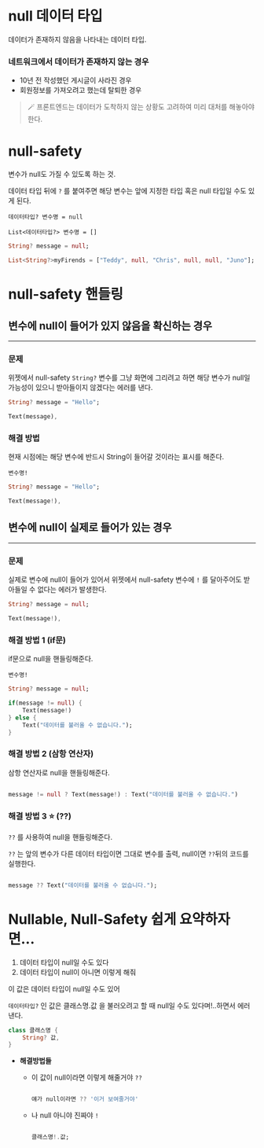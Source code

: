 # null 데이터 타입

데이터가 존재하지 않음을 나타내는 데이터 타입.

### 네트워크에서 데이터가 존재하지 않는 경우

- 10년 전 작성했던 게시글이 사라진 경우
- 회원정보를 가져오려고 했는데 탈퇴한 경우

> 🪄 프론트엔드는 데이터가 도착하지 않는 상황도 고려하여 미리 대처를 해놓아야 한다.

# null-safety

변수가 null도 가질 수 있도록 하는 것.

데이터 타입 뒤에 `?` 를 붙여주면 해당 변수는 앞에 지정한 타입 혹은 null 타입일 수도 있게 된다.

`데이터타입? 변수명 = null`

`List<데이터타입?> 변수명 = []`

```dart
String? message = null;

List<String?>myFirends = ["Teddy", null, "Chris", null, null, "Juno"];
```

# null-safety 핸들링

## 변수에 null이 들어가 있지 않음을 확신하는 경우

---

### **문제**

위젯에서 null-safety `String?` 변수를 그냥 화면에 그리려고 하면 해당 변수가 null일 가능성이 있으니 받아들이지 않겠다는 에러를 낸다.

```dart
String? message = "Hello";

Text(message),
```

### **해결 방법**

현재 시점에는 해당 변수에 반드시 String이 들어갈 것이라는 표시를 해준다.

`변수명!`

```dart
String? message = "Hello";

Text(message!),
```

## 변수에 null이 실제로 들어가 있는 경우

---

### **문제**

실제로 변수에 null이 들어가 있어서 위젯에서 null-safety 변수에 `!` 를 달아주어도 받아들일 수 없다는 에러가 발생한다.

```dart
String? message = null;

Text(message!),
```

### **해결 방법 1 (if문)**

if문으로 null을 핸들링해준다.

`변수명!`

```dart
String? message = null;

if(message != null) {
	Text(message!)
} else {
	Text("데이터를 불러올 수 없습니다.");
}
```

### **해결 방법 2 (삼항 연산자)**

삼항 연산자로 null을 핸들링해준다.

```dart

message != null ? Text(message!) : Text("데이터를 불러올 수 없습니다.")

```

### **해결 방법 3** ⭐ (??)

`??` 를 사용하여 null을 핸들링해준다.

`??` 는 앞의 변수가 다른 데이터 타입이면 그대로 변수를 출력, null이면 `??`뒤의 코드를 실행한다.

```dart

message ?? Text("데이터를 불러올 수 없습니다.");

```

# Nullable, Null-Safety 쉽게 요약하자면...

1. 데이터 타입이 null일 수도 있다
2. 데이터 타입이 null이 아니면 이렇게 해줘

이 값은 데이터 타입이 null일 수도 있어

`데이터타입?` 인 값은 클래스명.값 을 불러오려고 할 때 null일 수도 있다며!..하면서 에러낸다.

```dart
class 클래스명 {
	String? 값,
}
```

- **해결방법들**

  - 이 값이 null이라면 이렇게 해줄거야 `??`

    ```dart

    얘가 null이라면 ?? '이거 보여줄거야'

    ```

  - 나 null 아니야 진짜야 `!`

    ```dart

    클래스명!.값;

    ```
